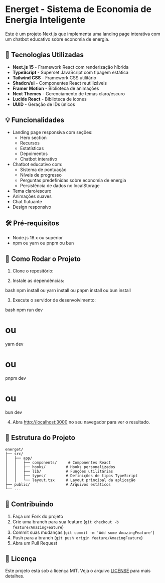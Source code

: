 # Energet - Sistema de Economia de Energia Inteligente

Este é um projeto Next.js que implementa uma landing page interativa com um chatbot educativo sobre economia de energia.

## 🚀 Tecnologias Utilizadas

- **Next.js 15** - Framework React com renderização híbrida
- **TypeScript** - Superset JavaScript com tipagem estática
- **Tailwind CSS** - Framework CSS utilitário
- **Shadcn/ui** - Componentes React reutilizáveis
- **Framer Motion** - Biblioteca de animações
- **Next Themes** - Gerenciamento de temas claro/escuro
- **Lucide React** - Biblioteca de ícones
- **UUID** - Geração de IDs únicos

## 💡 Funcionalidades

- Landing page responsiva com seções:
  - Hero section
  - Recursos
  - Estatísticas
  - Depoimentos
  - Chatbot interativo
- Chatbot educativo com:
  - Sistema de pontuação
  - Níveis de progresso
  - Perguntas predefinidas sobre economia de energia
  - Persistência de dados no localStorage
- Tema claro/escuro
- Animações suaves
- Chat flutuante
- Design responsivo

## 🛠️ Pré-requisitos

- Node.js 18.x ou superior
- npm ou yarn ou pnpm ou bun

## 🚀 Como Rodar o Projeto

1. Clone o repositório:

2. Instale as dependências:

bash
npm install
ou
yarn install
ou
pnpm install
ou
bun install

3. Execute o servidor de desenvolvimento:

bash
npm run dev
# ou
yarn dev
# ou
pnpm dev
# ou
bun dev

4. Abra [http://localhost:3000](http://localhost:3000) no seu navegador para ver o resultado.

## 📁 Estrutura do Projeto

```
energet/
├── src/
│   ├── app/
│   │   ├── components/     # Componentes React
│   │   ├── hooks/         # Hooks personalizados
│   │   ├── lib/           # Funções utilitárias
│   │   ├── types/         # Definições de tipos TypeScript
│   │   └── layout.tsx     # Layout principal da aplicação
├── public/                # Arquivos estáticos
└── ...
```

## 🤝 Contribuindo

1. Faça um Fork do projeto
2. Crie uma branch para sua feature (`git checkout -b feature/AmazingFeature`)
3. Commit suas mudanças (`git commit -m 'Add some AmazingFeature'`)
4. Push para a branch (`git push origin feature/AmazingFeature`)
5. Abra um Pull Request

## 📝 Licença

Este projeto está sob a licença MIT. Veja o arquivo [LICENSE](LICENSE) para mais detalhes.
